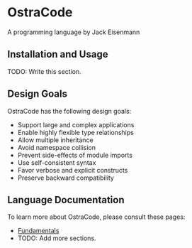 
# OstraCode

A programming language by Jack Eisenmann

## Installation and Usage

TODO: Write this section.

## Design Goals

OstraCode has the following design goals:

* Support large and complex applications
* Enable highly flexible type relationships
* Allow multiple inheritance
* Avoid namespace collision
* Prevent side-effects of module imports
* Use self-consistent syntax
* Favor verbose and explicit constructs
* Preserve backward compatibility

## Language Documentation

To learn more about OstraCode, please consult these pages:

* [Fundamentals](languageDocumentation/fundamentals.md)
* TODO: Add more sections.


